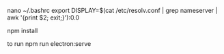 nano ~/.bashrc
export DISPLAY=$(cat /etc/resolv.conf | grep nameserver | awk '{print $2; exit;}'):0.0

npm install

to run 
npm run electron:serve